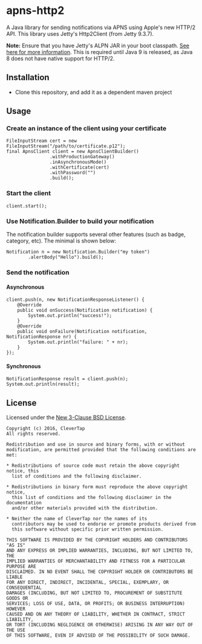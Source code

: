 # apns-http2
A Java library for sending notifications via APNS using Apple's new HTTP/2 API. This library uses Jetty's Http2Client (from Jetty 9.3.7).

**Note:** Ensure that you have Jetty's ALPN JAR in your boot classpath. [See here for more information](http://www.eclipse.org/jetty/documentation/current/alpn-chapter.html). This is required until Java 9 is released, as Java 8 does not have native support for HTTP/2.

## Installation
- Clone this repository, and add it as a dependent maven project

## Usage

### Create an instance of the client using your certificate

```
FileInputStream cert = new FileInputStream("/path/to/certificate.p12");
final ApnsClient client = new ApnsClientBuilder()
                .withProductionGateway()
                .inAsynchronousMode()
                .withCertificate(cert)
                .withPassword("")
                .build();
```

### Start the client

```
client.start();
```

### Use Notification.Builder to build your notification
The notification builder supports several other features (such as badge, category, etc). The minimal is shown below:

```
Notification n = new Notification.Builder("my token")
        .alertBody("Hello").build();

```

### Send the notification

#### Asynchronous
 
```
client.push(n, new NotificationResponseListener() {
    @Override
    public void onSuccess(Notification notification) {
        System.out.println("success!");
    }
    @Override
    public void onFailure(Notification notification, NotificationResponse nr) {
        System.out.println("failure: " + nr);
    }
});
```

#### Synchronous

```
NotificationResponse result = client.push(n);
System.out.println(result);
```

## License
Licensed under the [New 3-Clause BSD License](http://opensource.org/licenses/BSD-3-Clause).

```
Copyright (c) 2016, CleverTap
All rights reserved.

Redistribution and use in source and binary forms, with or without
modification, are permitted provided that the following conditions are met:

* Redistributions of source code must retain the above copyright notice, this
  list of conditions and the following disclaimer.

* Redistributions in binary form must reproduce the above copyright notice,
  this list of conditions and the following disclaimer in the documentation
  and/or other materials provided with the distribution.

* Neither the name of CleverTap nor the names of its
  contributors may be used to endorse or promote products derived from
  this software without specific prior written permission.

THIS SOFTWARE IS PROVIDED BY THE COPYRIGHT HOLDERS AND CONTRIBUTORS "AS IS"
AND ANY EXPRESS OR IMPLIED WARRANTIES, INCLUDING, BUT NOT LIMITED TO, THE
IMPLIED WARRANTIES OF MERCHANTABILITY AND FITNESS FOR A PARTICULAR PURPOSE ARE
DISCLAIMED. IN NO EVENT SHALL THE COPYRIGHT HOLDER OR CONTRIBUTORS BE LIABLE
FOR ANY DIRECT, INDIRECT, INCIDENTAL, SPECIAL, EXEMPLARY, OR CONSEQUENTIAL
DAMAGES (INCLUDING, BUT NOT LIMITED TO, PROCUREMENT OF SUBSTITUTE GOODS OR
SERVICES; LOSS OF USE, DATA, OR PROFITS; OR BUSINESS INTERRUPTION) HOWEVER
CAUSED AND ON ANY THEORY OF LIABILITY, WHETHER IN CONTRACT, STRICT LIABILITY,
OR TORT (INCLUDING NEGLIGENCE OR OTHERWISE) ARISING IN ANY WAY OUT OF THE USE
OF THIS SOFTWARE, EVEN IF ADVISED OF THE POSSIBILITY OF SUCH DAMAGE.
```